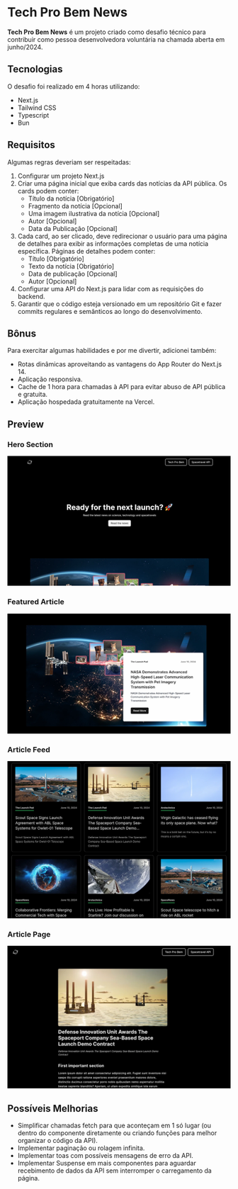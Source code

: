 # Tech Pro Bem News

<b>Tech Pro Bem News</b> é um projeto criado como desafio técnico para contribuir como pessoa desenvolvedora voluntária na chamada aberta em junho/2024.

## Tecnologias
O desafio foi realizado em 4 horas utilizando:

- Next.js
- Tailwind CSS
- Typescript
- Bun

## Requisitos
Algumas regras deveriam ser respeitadas:

1. Configurar um projeto Next.js
2. Criar uma página inicial que exiba cards das notícias da API pública. Os cards podem conter:
   - Título da notícia [Obrigatório]
   - Fragmento da notícia [Opcional]
   - Uma imagem ilustrativa da notícia [Opcional]
   - Autor [Opcional]
   - Data da Publicação [Opcional]
3. Cada card, ao ser clicado, deve redirecionar o usuário para uma página de detalhes para exibir as informações completas de uma notícia específica. Páginas de detalhes podem conter:
   - Título [Obrigatório]
   - Texto da notícia [Obrigatório]
   - Data de publicação [Opcional]
   - Autor [Opcional]
4. Configurar uma API do Next.js para lidar com as requisições do backend.
5. Garantir que o código esteja versionado em um repositório Git e fazer commits regulares e semânticos ao longo do desenvolvimento.

## Bônus
Para exercitar algumas habilidades e por me divertir, adicionei também:
- Rotas dinâmicas aproveitando as vantagens do App Router do Next.js 14.
- Aplicação responsiva.
- Cache de 1 hora para chamadas à API para evitar abuso de API pública e gratuita.
- Aplicação hospedada gratuitamente na Vercel.


## Preview

### Hero Section

![](https://github.com/pdrmenezes/tech-pro-bem-news/blob/main/public/ss-1.webp)

### Featured Article

![](https://github.com/pdrmenezes/tech-pro-bem-news/blob/main/public/ss-2.webp)

### Article Feed

![](https://github.com/pdrmenezes/tech-pro-bem-news/blob/main/public/ss-3.webp)

### Article Page

![](https://github.com/pdrmenezes/tech-pro-bem-news/blob/main/public/ss-4.webp)

## Possíveis Melhorias
- Simplificar chamadas fetch para que aconteçam em 1 só lugar (ou dentro do componente diretamente ou criando funções para melhor organizar o código da API).
- Implementar paginação ou rolagem infinita.
- Implementar toas com possíveis mensagens de erro da API.
- Implementar Suspense em mais componentes para aguardar recebimento de dados da API sem interromper o carregamento da página.